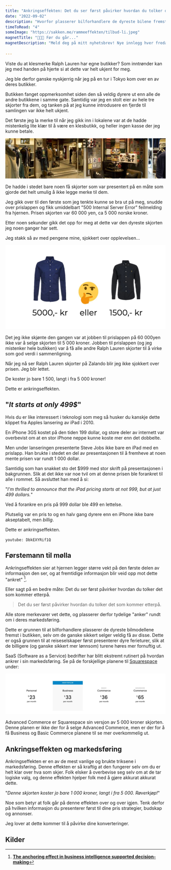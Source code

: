 ```yaml
---
title: "Ankringseffekten: Det du ser først påvirker hvordan du tolker det som kommer etterpå"
date: "2022-09-02"
description: "Hvorfor plasserer bilforhandlere de dyreste bilene fremst i butikken når disse selger minst?"
timeToRead: "4"
someImage: "https://sakken.me/rammeeffekten/tilbud-li.jpeg"
magnetTitle: "👋👋👋 Før du går..."
magnetDescription: "Meld deg på mitt nyhetsbrev! Nye innlegg hver fredag, rett i din innboks 💌"

---
```


Viste du at klesmerke Ralph Lauren har egne butikker? Som inntrønder kan jeg med handen på hjerte si at dette var helt ukjent for meg.

Jeg ble derfor ganske nyskjerrig når jeg på en tur i Tokyo kom over en av deres butikker. 

Butikken fanget oppmerksomhet siden den så veldig dyrere ut enn alle de andre butikkene i samme gate. Samtidig var jeg en stolt eier av hele tre skjorter fra dem, og tanken på at jeg kunne introdusere en fjerde til samlingen var ikke helt ukjent. 

Det første jeg la merke til når jeg gikk inn i lokalene var at de hadde mistenkelig lite klær til å være en klesbutikk, og heller ingen kasse der jeg kunne betale. 

![](../ankringseffekten/ralph.jpeg)

De hadde i stedet bare noen få skjorter som var presentert på en måte som gjorde det helt umulig å ikke legge merke til dem.

Jeg gikk over til den første som jeg tenkte kunne se bra ut på meg, snudde over prislappen og fikk umiddelbart "500 Internal Server Error" feilmelding fra hjernen. Prisen skjorten var 60 000 yen, ca 5 000 norske kroner. 

Etter noen sekunder gikk det opp for meg at dette var den dyreste skjorten jeg noen ganger har sett. 

Jeg stakk så av med pengene mine, sjokkert over opplevelsen... 

![](../ankringseffekten/skjorte.jpeg)

Det jeg ikke skjønte den gangen var at jobben til prislappen på 60 000yen ikke var å selge skjorten til 5 000 kroner. Jobben til prislappen (og jeg mistenker hele butikken) var å få alle andre Ralph Lauren skjorter til å virke som god verdi i sammenligning.

Når jeg nå ser Ralph Lauren skjorter på Zalando blir jeg ikke sjokkert over prisen. Jeg blir lettet. 

De koster jo bare 1 500, langt i fra 5 000 kroner!

Dette er ankringseffekten.

## "*It starts at only 499$*"

Hvis du er like interessert i teknologi som meg så husker du kanskje dette klippet fra Apples lansering av iPad i 2010. 

En iPhone 3GS kostet på den tiden 199 dollar, og store deler av internett var overbevist om at en stor iPhone neppe kunne koste mer enn det dobbelte. 

Men under lanseringen presenterte Steve Jobs ikke bare en iPad med en prislapp. Han brukte i stedet en del av presentasjonen til å fremheve at noen mente prisen var rundt 1 000 dollar. 

Samtidig som han snakket sto det $999 med stor skrift på presentasjonen i bakgrunnen. Slik at det ikke var noe tvil om at denne prisen ble forankret til alle i rommet. Så avsluttet han med å si: 

"*I'm thrilled to announce that the iPad pricing starts at not 999, but at just 499 dollars.*"

Ved å forankre en pris på 999 dollar ble 499 en lettelse. 

Plutselig var en pris to og en halv gang dyrere enn en iPhone ikke bare akseptabelt, men *billig*.

Dette er ankringseffekten.

`youtube: DbkEXYRif1Q`

## Førstemann til mølla

Ankringseffekten sier at hjernen legger større vekt på den første delen av informasjon den ser, og at fremtidige informasjon blir veid opp mot dette "ankret" [^fn1].

Eller sagt på en bedre måte: Det du ser først påvirker hvordan du tolker det som kommer etterpå. 

> Det du ser først påvirker hvordan du tolker det som kommer etterpå.

Alle store merkevarer vet dette, og plasserer derfor tydelige "anker" rundt om i deres markedsføring.  

Dette er grunnen til at bilforhandlere plasserer de dyreste bilmodellene fremst i butikken, selv om de ganske sikkert selger veldig få av disse. Dette er også grunnen til at reiseselskaper først presenterer dyre ferieturer, slik at de billigere (og ganske sikkert mer lønnsom) turene høres mer fornuftig ut.

SaaS (Software as a Service) bedrifter har blitt ekstremt rutinert på hvordan ankrer i sin markedsføring. Se på de forskjellige planene til [Squarespace](https://www.squarespace.com/pricing) under: 

![](../ankringseffekten/Squarespace.jpeg)

Advanced Commerce er Squarespace sin versjon av 5 000 kroner skjorten. Denne planen er ikke der for å selge Advanced Commerce, men er der for å få Business og Basic Commerce planene til se mer overkommelig ut. 

## Ankringseffekten og markedsføring

Ankringseffekten er en av de mest vanlige og brukte triksene i markedsføring. Denne effekten er så kraftig at den fungerer selv om du er helt klar over hva som skjer. Folk elsker å overbevise seg selv om at de tar logiske valg, og denne effekten hjelper folk med å gjøre akkurat akkurat dette. 

"*Denne skjorten koster jo bare 1 000 kroner, langt i fra 5 000. Røverkjøp!*"

Noe som betyr at folk går på denne effekten over og over igjen. Tenk derfor på hvilken informasjon du presenterer først til dine pris strategier, budskap og annonser. 

Jeg lover at dette kommer til å påvirke dine konverteringer. 

## Kilder

[^fn1]: **[The anchoring effect in business intelligence supported decision-making](https://www.tandfonline.com/doi/abs/10.1080/12460125.2019.1620573?journalCode=tjds20)**
